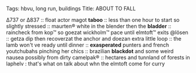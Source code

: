 Tags: hbvu, long run, buildings
Title: ABOUT TO FALL
  
Δ737 or Δ837 :: float actor magot **taboo** :: less than one hour to start so slightly stressed :: maurten® white in the blender then the **bladder** :: raincheck from kop™ so goezat wickholm™ pace until elmtoft™ exits @lösen :: getza dip then recoverzat the anchor and doezan extra little loop :: the lamb won't ve ready until dinner :: **exasperated** punters and french youtchubahs pinching her chics :: brazilian **blackdot** and some weird nausea possibly from dirty camelpak® :: hectares and tunnland of forests in laphelv : that's what on talk about whn the elmtoft come for curry 
